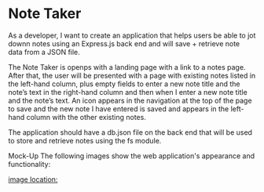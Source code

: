 # Note Taker 

As a developer, I want to create an application that helps users be able to jot downn notes using an Express.js back end and will save + retrieve note data from a JSON file.

The Note Taker is openps with a landing page with a link to a notes page. After that, the user will be presented with a page with existing notes listed in the left-hand column, plus empty fields to enter a new note title and the note’s text in the right-hand column and then when I enter a new note title and the note’s text. An icon appears in the navigation at the top of the page to save and the new note I have entered is saved and appears in the left-hand column with the other existing notes.

The application should have a db.json file on the back end that will be used to store and retrieve notes using the fs module.

Mock-Up
The following images show the web application's appearance and functionality:

[image location:](https://github.com/justjulieta/note-taker/blob/main/Develop/public/assets/images/2828316E-23E8-4389-8E3C-09700CE13F8B.png)

